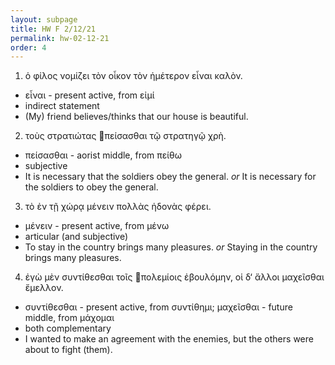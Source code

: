 ```yaml
---
layout: subpage
title: HW F 2/12/21
permalink: hw-02-12-21
order: 4
---
```


1. ὁ φίλος νομίζει τὸν οἶκον τὸν ἡμέτερον εἶναι καλὸν.
* εἶναι - present active, from εἰμί
* indirect statement
* (My) friend believes/thinks that our house is beautiful.

2. τοὺς στρατιώτας πείσασθαι τῷ στρατηγῷ χρὴ.
* πείσασθαι - aorist middle, from πείθω
* subjective
* It is necessary that the soldiers obey the general. *or* It is necessary for the soldiers to obey the general.

3. τὸ ἐν τῇ χώρᾳ μένειν πολλὰς ἡδονὰς φέρει.
* μένειν - present active, from μένω
* articular (and subjective)
* To stay in the country brings many pleasures. *or* Staying in the country brings many pleasures.

4. ἐγὼ μὲν συντίθεσθαι τοῖς πολεμίοις ἐβουλόμην, οἱ δ‘ ἄλλοι μαχεῖσθαι ἔμελλον.
* συντίθεσθαι - present active, from συντίθημι; μαχεῖσθαι - future middle, from μάχομαι
* both complementary
* I wanted to make an agreement with the enemies, but the others were about to fight (them).
